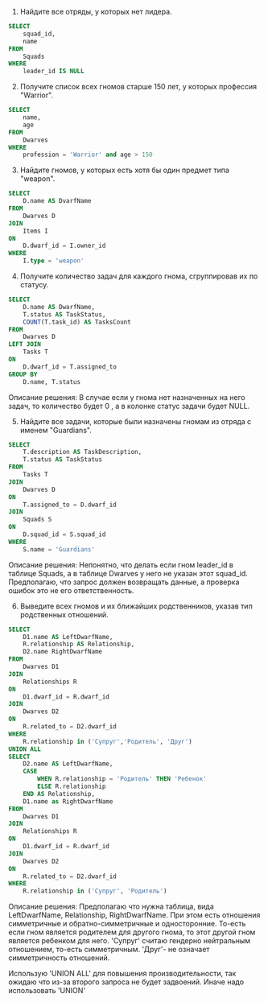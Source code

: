 1. Найдите все отряды, у которых нет лидера.

```sql
SELECT
	squad_id,
	name
FROM
	Squads
WHERE
	leader_id IS NULL
```


2. Получите список всех гномов старше 150 лет, у которых профессия "Warrior".

``` sql
SELECT
    name,
    age
FROM
    Dwarves
WHERE
    profession = 'Warrior' and age > 150
```


3. Найдите гномов, у которых есть хотя бы один предмет типа "weapon".

``` sql
SELECT
	D.name AS DvarfName
FROM
	Dwarves D
JOIN
    Items I
ON
    D.dwarf_id = I.owner_id 
WHERE
    I.type = 'weapon'
```


4. Получите количество задач для каждого гнома, сгруппировав их по статусу.

``` sql
SELECT
	D.name AS DwarfName,
	T.status AS TaskStatus,
	COUNT(T.task_id) AS TasksCount
FROM
	Dwarves D
LEFT JOIN
    Tasks T
ON
    D.dwarf_id = T.assigned_to
GROUP BY
    D.name, T.status
```

Описание решения:
В случае если у гнома нет назначенных на него задач, то количество будет 0 , а в колонке статус задачи будет NULL.


5. Найдите все задачи, которые были назначены гномам из отряда с именем "Guardians".

``` sql
SELECT
    T.description AS TaskDescription,
    T.status AS TaskStatus
FROM
    Tasks T
JOIN
	Dwarves D
ON
    T.assigned_to = D.dwarf_id
JOIN
	Squads S
ON
	D.squad_id = S.squad_id
WHERE
    S.name = 'Guardians'
```

Описание решения:
Непонятно, что делать если гном leader_id в таблице Squads, а в таблице Dwarves у него не указан этот squad_id. Предполагаю, что запрос должен возвращать данные, а проверка ошибок это не его ответственность.


6. Выведите всех гномов и их ближайших родственников, указав тип родственных отношений.

``` sql
SELECT
	D1.name AS LeftDwarfName,
	R.relationship AS Relationship,
	D2.name RightDwarfName
FROM
	Dwarves D1
JOIN
	Relationships R
ON
	D1.dwarf_id = R.dwarf_id
JOIN
	Dwarves D2
ON
	R.related_to = D2.dwarf_id
WHERE
	R.relationship in ('Супруг','Родитель', 'Друг')
UNION ALL
SELECT
	D2.name AS LeftDwarfName,
	CASE
		WHEN R.relationship = 'Родитель' THEN 'Ребенок'
		ELSE R.relationship
	END AS Relationship,
	D1.name as RightDwarfName
FROM
	Dwarves D1
JOIN
	Relationships R
ON
	D1.dwarf_id = R.dwarf_id
JOIN
	Dwarves D2
ON
	R.related_to = D2.dwarf_id
WHERE
	R.relationship in ('Супруг', 'Родитель')
```

Описание решения:
Предполагаю что нужна таблица, вида LeftDwarfName, Relationship,  RightDwarfName. При этом есть отношения симметричные и обратно-симметричные и односторонние. 
То-есть если гном является родителем для  другого гнома, то этот другой гном является ребенком для него. 
'Супруг' считаю гендерно нейтральным отношением, то-есть симметричным.
'Друг'- не означает симметричность отношений.

Использую 'UNION ALL' для повышения производительности, так ожидаю что из-за второго запроса не будет задвоений. Иначе надо использовать 'UNION' 

